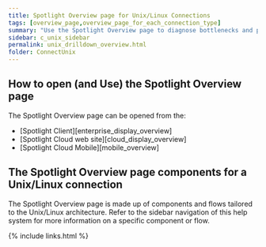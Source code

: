 ```yaml
---
title: Spotlight Overview page for Unix/Linux Connections
tags: [overview_page,overview_page_for_each_connection_type]
summary: "Use the Spotlight Overview page to diagnose bottlenecks and problem areas for a single Unix/Linux connection."
sidebar: c_unix_sidebar
permalink: unix_drilldown_overview.html
folder: ConnectUnix
---
```



## How to open (and Use) the Spotlight Overview page
The Spotlight Overview page can be opened from the:

* [Spotlight Client][enterprise_display_overview]
* [Spotlight Cloud web site][cloud_display_overview]
* [Spotlight Cloud Mobile][mobile_overview]

## The Spotlight Overview page components for a Unix/Linux connection
The Spotlight Overview page is made up of components and flows tailored to the Unix/Linux architecture. Refer to the sidebar navigation of this help system for more information on a specific component or flow.


{% include links.html %}
